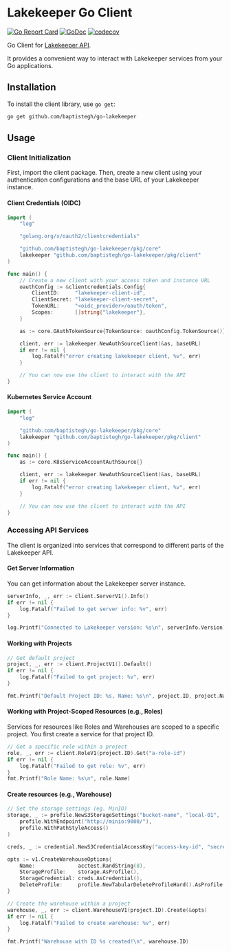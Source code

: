 # Lakekeeper Go Client

[![Go Report Card](https://goreportcard.com/badge/github.com/baptistegh/go-lakekeeper)](https://goreportcard.com/report/github.com/baptistegh/go-lakekeeper)
[![GoDoc](https://godoc.org/github.com/baptistegh/go-lakekeeper?status.svg)](https://godoc.org/github.com/baptistegh/go-lakekeeper)
[![codecov](https://codecov.io/gh/baptistegh/go-lakekeeper/graph/badge.svg?token=2WF3AB10RA)](https://codecov.io/gh/baptistegh/go-lakekeeper)

Go Client for [Lakekeeper API](https://docs.lakekeeper.io).

It provides a convenient way to interact with Lakekeeper services from your Go applications.

## Installation

To install the client library, use `go get`:

```sh
go get github.com/baptistegh/go-lakekeeper
```

## Usage

### Client Initialization

First, import the client package.
Then, create a new client using your authentication configurations and the base URL of your Lakekeeper instance.

#### Client Credentials (OIDC)

```go
import (
    "log"

    "golang.org/x/oauth2/clientcredentials"

    "github.com/baptistegh/go-lakekeeper/pkg/core"
    lakekeeper "github.com/baptistegh/go-lakekeeper/pkg/client"
)

func main() {
    // Create a new client with your access token and instance URL
    oauthConfig := &clientcredentials.Config{
        ClientID:     "lakekeeper-client-id",
        ClientSecret: "lakekeeper-client-secret",
        TokenURL:     "<oidc_provider>/oauth/token",
        Scopes:       []string{"lakekeeper"},
    }

    as := core.OAuthTokenSource{TokenSource: oauthConfig.TokenSource()}

    client, err := lakekeeper.NewAuthSourceClient(&as, baseURL)
    if err != nil {
        log.Fatalf("error creating lakekeeper client, %v", err)
    }

    // You can now use the client to interact with the API
}
```

#### Kubernetes Service Account

```go
import (
    "log"

    "github.com/baptistegh/go-lakekeeper/pkg/core"
    lakekeeper "github.com/baptistegh/go-lakekeeper/pkg/client"
)

func main() {
    as := core.K8sServiceAccountAuthSource{}

    client, err := lakekeeper.NewAuthSourceClient(&as, baseURL)
    if err != nil {
        log.Fatalf("error creating lakekeeper client, %v", err)
    }

    // You can now use the client to interact with the API
}
```

### Accessing API Services

The client is organized into services that correspond to different parts of the Lakekeeper API.

#### Get Server Information

You can get information about the Lakekeeper server instance.

```go
serverInfo, _, err := client.ServerV1().Info()
if err != nil {
    log.Fatalf("Failed to get server info: %v", err)
}

log.Printf("Connected to Lakekeeper version: %s\n", serverInfo.Version)
```

#### Working with Projects

```go
// Get default project
project, _, err := client.ProjectV1().Default()
if err != nil {
    log.Fatalf("Failed to get project: %v", err)
}

fmt.Printf("Default Project ID: %s, Name: %s\n", project.ID, project.Name)
```

#### Working with Project-Scoped Resources (e.g., Roles)

Services for resources like Roles and Warehouses are scoped to a specific project.
You first create a service for that project ID.

```go
// Get a specific role within a project
role, _, err := client.RoleV1(project.ID).Get("a-role-id")
if err != nil {
    log.Fatalf("Failed to get role: %v", err)
}
fmt.Printf("Role Name: %s\n", role.Name)
```

#### Create resources (e.g., Warehouse)

```go
// Set the storage settings (eg. MinIO)
storage, _ := profile.NewS3StorageSettings("bucket-name", "local-01",
    profile.WithEndpoint("http://minio:9000/"),
    profile.WithPathStyleAccess()
)

creds, _ := credential.NewS3CredentialAccessKey("access-key-id", "secret-access-key")

opts := v1.CreateWarehouseOptions{
    Name:              acctest.RandString(8),
    StorageProfile:    storage.AsProfile(),
    StorageCredential: creds.AsCredential(),
    DeleteProfile:     profile.NewTabularDeleteProfileHard().AsProfile(),
}

// Create the warehouse within a project
warehouse, _, err := client.WarehouseV1(project.ID).Create(&opts)
if err != nil {
    log.Fatalf("Failed to create warehouse: %v", err)
}

fmt.Printf("Warehouse with ID %s created!\n", warehouse.ID)
```
